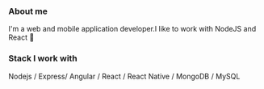 ### About me

I'm a web and mobile application developer.I like to work with NodeJS and React 🚀
  
### Stack I work with

Nodejs / Express/ Angular / React / React Native / MongoDB / MySQL 

 
 

